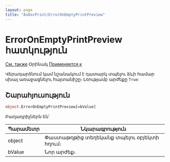 ```yaml
---
layout: page
title: "AsDocPrint/ErrorOnEmptyPrintPreview"
---
```


# ErrorOnEmptyPrintPreview հատկություն

[См. также](../AsDocPrint.md) Օրինակ  [Применяется к](../AsDocPrint.md)


Վերադարձնում կամ նշանակում է դատարկ տպելու ձևի համար սխալ առաջացնելու հայտանիշը։ Լռությամբ արժեքը `True`:


## Շարահյուսություն

``` vb
object.ErrorOnEmptyPrintPreview[=bValue]  
```

Բաղադրիչներն են՝


| Պարամետր | Նկարագրություն |
|--|--|
| object | Փաստաթղթից տեղեկանք տպելու օբյեկտի հղում։ |
| bValue| Նոր արժեք։ |